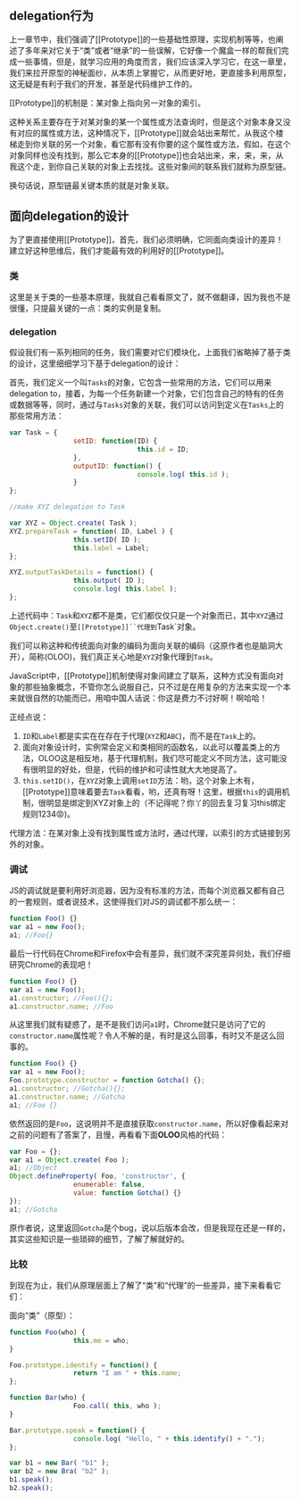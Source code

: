 ## delegation行为

上一章节中，我们强调了[[Prototype]]的一些基础性原理，实现机制等等，也阐述了多年来对它关于“类”或者“继承”的一些误解，它好像一个魔盒一样的帮我们完成一些事情，但是，就学习应用的角度而言，我们应该深入学习它，在这一章里，我们来拉开原型的神秘面纱，从本质上掌握它，从而更好地，更直接多利用原型，这无疑是有利于我们的开发，甚至是代码维护工作的。

[[Prototype]]的机制是：某对象上指向另一对象的索引。

这种关系主要存在于对某对象的某一个属性或方法查询时，但是这个对象本身又没有对应的属性或方法，这种情况下，[[Prototype]]就会站出来帮忙，从我这个楼梯走到你关联的另一个对象，看它那有没有你要的这个属性或方法，假如，在这个对象同样也没有找到，那么它本身的[[Prototype]]也会站出来，来，来，来，从我这个走，到你自己关联的对象上去找找。这些对象间的联系我们就称为原型链。

换句话说，原型链最关键本质的就是对象关联。

## 面向delegation的设计

为了更直接使用[[Prototype]]，首先，我们必须明确，它同面向类设计的差异！建立好这种思维后，我们才能最有效的利用好的[[Prototype]]。

### 类

这里是关于类的一些基本原理，我就自己看看原文了，就不做翻译，因为我也不是很懂，只提最关键的一点：类的实例是复制。

### delegation

假设我们有一系列相同的任务，我们需要对它们模块化，上面我们省略掉了基于类的设计，这里细细学习下基于delegation的设计：

首先，我们定义一个叫`Tasks`的对象，它包含一些常用的方法，它们可以用来delegation to，接着，为每一个任务新建一个对象，它们包含自己的特有的任务或数据等等，同时，通过与`Tasks`对象的关联，我们可以访问到定义在`Tasks`上的那些常用方法：

```js
var Task = {
				setID: function(ID) {
								this.id = ID;
				},
				outputID: function() {
								console.log( this.id );
				}
};

//make XYZ delegation to Task

var XYZ = Object.create( Task );
XYZ.prepareTask = function( ID, Label ) {
				this.setID( ID );
				this.label = Label;
};

XYZ.outputTaskDetails = function() {
				this.output( ID );
				console.log( this.label );
};

```

上述代码中：`Task`和`XYZ`都不是类，它们都仅仅只是一个对象而已，其中`XYZ`通过`Object.create()`至`[[Prototype]]``代理到`Task`对象。

我们可以称这种和传统面向对象的编码为面向关联的编码（这原作者也是脑洞大开），简称(OLOO)，我们真正关心地是`XYZ`对象代理到`Task`。

JavaScript中，[[Prototype]]机制使得对象间建立了联系，这种方式没有面向对象的那些抽象概念，不管你怎么说服自己，只不过是在用复杂的方法来实现一个本来就很自然的功能而已，用咱中国人话说：你这是费力不讨好啊！啊哈哈！

正经点说：

1. `ID`和`Label`都是实实在在存在于代理(`XYZ`和`ABC`)，而不是在`Task`上的。
2. 面向对象设计时，实例常会定义和类相同的函数名，以此可以覆盖类上的方法，OLOO这是相反地，基于代理机制，我们尽可能定义不同方法，这可能没有很明显的好处，但是，代码的维护和可读性就大大地提高了。
3. `this.setID()`，在`XYZ`对象上调用`setID`方法：哟，这个对象上木有，[[Prototype]]意味着要去`Task`看看，哟，还真有呀！这里，根据`this`的调用机制，很明显是绑定到XYZ对象上的（不记得呢？你丫的回去复习复习this绑定规则1234😡)。

代理方法：在某对象上没有找到属性或方法时，通过代理，以索引的方式链接到另外的对象。

### 调试

JS的调试就是要利用好浏览器，因为没有标准的方法，而每个浏览器又都有自己的一套规则，或者说技术，这使得我们对JS的调试都不那么统一：

```js
function Foo() {}
var a1 = new Foo();
a1; //Foo{}
```
最后一行代码在Chrome和Firefox中会有差异，我们就不深究差异何处，我们仔细研究Chrome的表现吧！

```js
function Foo() {}
var a1 = new Foo();
a1.constructor; //Foo(){};
a1.constructor.name; //Foo
```

从这里我们就有疑惑了，是不是我们访问`a1`时，Chrome就只是访问了它的`constructor.name`属性呢？令人不解的是，有时是这么回事，有时又不是这么回事的。

```js
function Foo() {}
var a1 = new Foo();
Foo.prototype.constructor = function Gotcha() {};
a1.constructor; //Gotcha(){};
a1.constructor.name; //Gotcha
a1; //Foo {}
```

依然返回的是`Foo`，这说明并不是直接获取`constructor.name`，所以好像看起来对之前的问题有了答案了，且慢，再看看下面**OLOO**风格的代码：

```js
var Foo = {};
var a1 = Object.create( Foo );
a1; //Object
Object.defineProperty( Foo, 'constructor', {
				enumerable: false,
				value: function Gotcha() {}
});
a1; //Gotcha
```
原作者说，这里返回`Gotcha`是个bug，说以后版本会改，但是我现在还是一样的，其实这些知识是一些琐碎的细节，了解了解就好的。

### 比较

到现在为止，我们从原理层面上了解了“类”和“代理”的一些差异，接下来看看它们：

面向“类”（原型）：

```js
function Foo(who) {
				this.me = who;
}

Foo.prototype.identify = function() {
				return "I am " + this.name;
};

function Bar(who) {
				Foo.call( this, who );
}

Bar.prototype.speak = function() {
				console.log( "Hello, " + this.identify() + ".");
};

var b1 = new Bar( "b1" );
var b2 = new Bra( "b2" );
b1.speak();
b2.speak();
```








